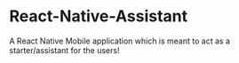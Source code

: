 # React-Native-Assistant
A React Native Mobile application which is meant to act as a starter/assistant for the users!
